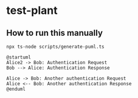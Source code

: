 # test-plant

## How to run this manually

```shell
npx ts-node scripts/generate-puml.ts
```

```puml
@startuml
Alice2 -> Bob: Authentication Request
Bob --> Alice: Authentication Response

Alice -> Bob: Another authentication Request
Alice <-- Bob: Another authentication Response
@enduml
```